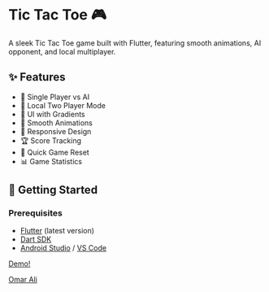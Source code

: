 # Tic Tac Toe 🎮

A sleek Tic Tac Toe game built with Flutter, featuring smooth animations, AI opponent, and local multiplayer.

## ✨ Features

- 🎯 Single Player vs AI
- 👥 Local Two Player Mode
- 🎨 UI with Gradients
- 🌟 Smooth Animations
- 📱 Responsive Design
- 🏆 Score Tracking
- 🔄 Quick Game Reset
- 📊 Game Statistics

## 🚀 Getting Started

### Prerequisites
- [Flutter](https://flutter.dev/docs/get-started/install) (latest version)
- [Dart SDK](https://dart.dev/get-dart)
- [Android Studio](https://developer.android.com/studio) / [VS Code](https://code.visualstudio.com/)

[Demo!]()

[Omar Ali](https://omaralikml.github.io/)
